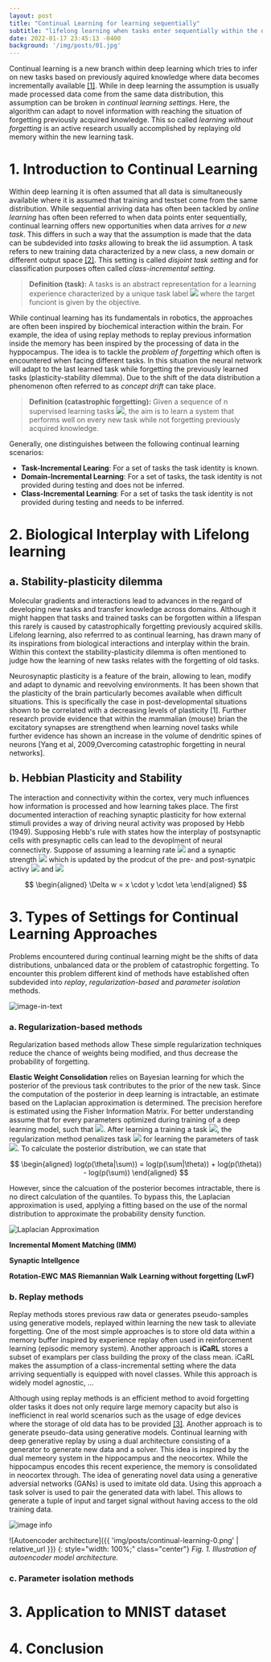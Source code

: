 ```yaml
---
layout: post
title: "Continual Learning for learning sequentially"
subtitle: "lifelong learning when tasks enter sequentially within the data science pipeline"
date: 2022-01-17 23:45:13 -0400
background: '/img/posts/01.jpg'
---
```


Continual learning is a new branch within deep learning which tries to infer on new tasks based on previously aquired knowledge where data becomes incrementally available <a href="https://www.sciencedirect.com/science/article/pii/S0893608019300231">[1]</a>. While in deep learning the assumption is usually made processed data come from the same data distribution, this assumption can be broken in *continual learning settings*. Here, the algorithm can adapt to novel information with reaching the situation of forgetting previously acquired knowledge. This so called *learning without forgetting* is an active research usually accomplished by replaying old memory within the new learning task. 


# 1. Introduction to Continual Learning
Within deep learning it is often assumed that all data is simultaneously available where it is assumed that training and testset come from the same distribution. While sequential arriving data has often been tackled by *online learning* has often been referred to when data points enter sequentially, continual learning offers new opportunities when data arrives for *a new task*. This differs in such a way that the assumption is made that the data can be subdevided into *tasks* allowing to break the iid assumption. A task refers to new training data characterized by a new class, a new domain or different output space <a href="https://ieeexplore.ieee.org/document/9349197">[2]</a>. This setting is called *disjoint task setting* and for classification purposes often called *class-incremental setting*.

> **Definition (task):** A tasks is an abstract representation for a learning experience characterized by a unique task label <img src="https://render.githubusercontent.com/render/math?math=t"> where the target funciont is given by the objective.

While continual learning has its fundamentals in robotics, the approaches are often been inspired by biochemical interaction within the brain. For example, the idea of using replay methods to replay previous information inside the memory has been inspired by the processing of data in the hyppocampus. The idea is to tackle the *problem of forgetting* which often is encountered when facing different tasks. In this situation the neural network will adapt to the last learned task while forgetting the previously learned tasks (plasticity-stability dilemma). Due to the shift of the data distribution a phenomenon often referred to as *concept drift* can take place. 

> **Definition (catastrophic forgetting):**  Given a sequence of n supervised learning tasks <img src="https://render.githubusercontent.com/render/math?math=T=(T_1,...,T_n)">, the aim is to learn a system that performs well on every new task while not forgetting previously acquired knowledge.

Generally, one distinguishes between the following continual learning scenarios:

- **Task-Incremental Learing**: For a set of tasks the task identity is known.
- **Domain-Incremental Learning**: For a set of tasks, the task identity is not provided during testing and does not be inferred.
- **Class-Incremental Learning**: For a set of tasks the task identity is not provided during testing and needs to be inferred.


# 2. Biological Interplay with Lifelong learning
## a. Stability-plasticity dilemma
Molecular gradients and interactions lead to advances in the regard of developing new tasks and transfer knowledge across domains. Although it might happen that tasks and trained tasks can be forgotten within a lifespan this rarely is caused by catastrophically forgetting previously acquired skills. Lifelong learning, also referrred to as continual learning, has drawn many of its inspirations from biological interactions and interplay within the brain. Within this context the stability-plasticity dilemma is often mentioned to judge how the learning of new tasks relates with the forgetting of old tasks.

Neurosynaptic plasticity is a feature of the brain, allowing to lean, modify and adapt to dynamic and reevolving environments. It has been shown that the plasticity of the brain particularly becomes available when difficult situations. This is specifically the case in post-developmental situations shown to be correlated with a decreasing levels of plasticity [1]. Further research provide evidence that within the mammalian (mouse) brian the excitatory synapses are strengthend when learning novel tasks while further evidence has shown an increase in the volume of dendritic spines of neurons [Yang et al, 2009,Overcoming catastrophic forgetting in neural networks].






## b. Hebbian Plasticity and Stability
The interaction and connectivity within the cortex, very much influences how information is processed and how learning takes place. The first documented interaction of reaching synaptic plasticity  for how external stimuli provides a way of driving neural activity was proposed by Hebb (1949). Supposing Hebb's rule with states how the interplay of postsynaptic cells with presynaptic cells can lead to the devoplment of neural connectivity. Suppose of assuming a learning rate <img src="https://render.githubusercontent.com/render/math?math=\eta"> and a synaptic strength  <img src="https://render.githubusercontent.com/render/math?math=w"> which is updated by the prodcut of the pre- and post-synatpic activy  <img src="https://render.githubusercontent.com/render/math?math=x"> and  <img src="https://render.githubusercontent.com/render/math?math=y">

$$
\begin{aligned}
\Delta w = x \cdot y \cdot \eta
\end{aligned}
$$




# 3. Types of Settings for Continual Learning Approaches
Problems encountered during continual learning might be the shifts of data distributions, unbalanced data or the problem of catastrophic forgetting. To encounter this problem different kind of methods have established often subdevided into *replay*, *regularization-based* and *parameter isolation* methods.

![image-in-text](/img/posts/continual-learning-1.PNG)


### a. Regularization-based methods
Regularization based methods allow
These simple regularization techniques reduce the chance of weights being
modified, and thus decrease the probability of forgetting.

**Elastic Weight Consolidation** relies on Bayesian learning for which the posterior of the previous task contributes to the prior of the new task. Since the computation of the posterior in deep learning is intractable, an estimate based on the Laplacian approximation is determined. The precision herefore is estimated using the Fisher Information Matrix. 
For better understanding assume that for every parameters optimized during training of a deep learning model, such that <img src="https://render.githubusercontent.com/render/math?math=\theta = \theta^*">. After learning a training a task <img src="https://render.githubusercontent.com/render/math?math=\mathcal{A}">, the regularization method penalizes task <img src="https://render.githubusercontent.com/render/math?math=\mathcal{A}"> for learning the parameters of task <img src="https://render.githubusercontent.com/render/math?math=\mathcal{B}">. To calculate the posterior distribution, we can state that

$$
\begin{aligned}
log(p(\theta|\sum)) = log(p(\sum|\theta)) + log(p(\theta)) - log(p(\sum))
\end{aligned}
$$

However, since the calcuation of the posterior becomes intractable, there is no direct calculation of the quantiles. To bypass this, the Laplacian approximation is used, applying a fitting based on the use of the normal distribution to approximate the probability density function.

![Laplacian Approximation](/img/posts/continual-learning-2.png)


**Incremental Moment Matching (IMM)**

**Synaptic Intellgence**


**Rotation-EWC**
**MAS**
**Riemannian Walk**
**Learning without forgetting (LwF)**


### b. Replay methods
Replay methods stores previous raw data or generates pseudo-samples using generative models, replayed within learning the new task to alleviate forgetting. One of the most simple approaches is to store old data within a memory buffer inspired by experience replay often used in reinforcement learning (episodic memory system). Another approach is **iCaRL** stores a subset of examplars per class building the proxy of the class mean. iCaRL makes the assumption of a class-incremental setting where the data arriving sequentially is equipped with novel classes. While this approach is widely model agnostic, ...


Although using replay methods is an efficient method to avoid forgetting older tasks it does not only require large memory capacity but also is inefficienct in real world scenarios such as the usage of edge devices where the storage of old data has to be provided <a href="https://arxiv.org/abs/1705.08690">[3]</a>. Another approach is to generate pseudo-data using generative models. Continual learning with deep generative replay by using a dual architecture consisting of a generator to generate new data and a solver. This idea is inspired by the dual memeory system in the hippocampus and the neocortex. While the hippocampus encodes this recent experience, the memory is consolidated in neocortex through. The idea of generating novel data using a generative adversial networks (GANs) is used to imitate old data. Using this approach a task solver is used to pair the generated data with label. This allows to generate a tuple of input and target signal without having access to the old training data.

![image info](../img/posts/continual-learning-0.png)

![Autoencoder architecture]({{ 'img/posts/continual-learning-0.png' | relative_url }})
{: style="width: 100%;" class="center"}
*Fig. 1. Illustration of autoencoder model architecture.*



### c. Parameter isolation methods



# 3. Application to MNIST dataset


# 4. Conclusion
